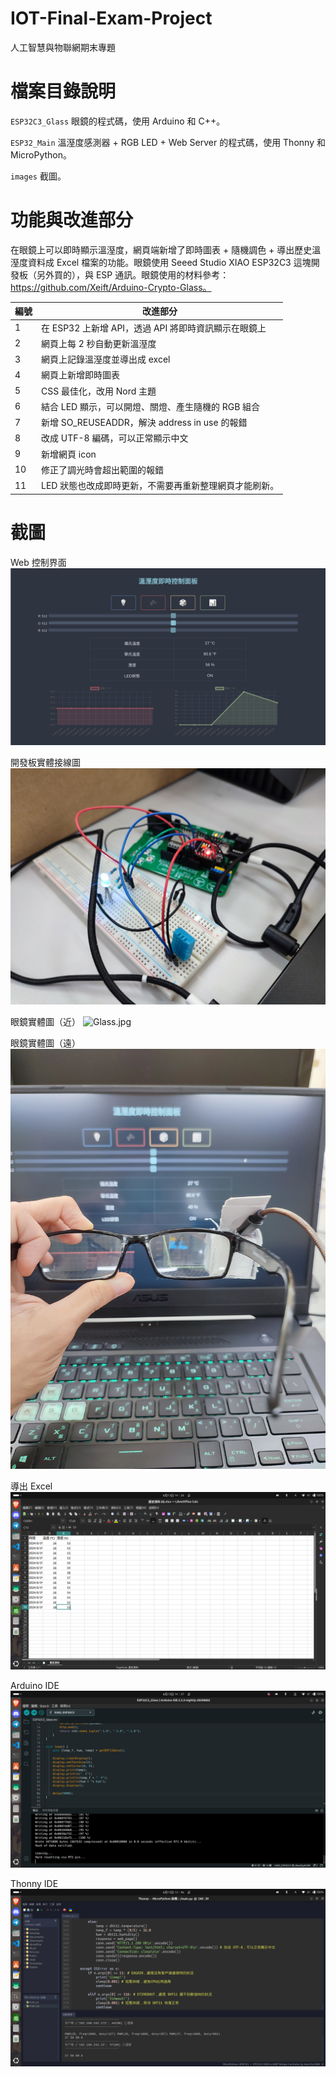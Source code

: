 # IOT-Final-Exam-Project
人工智慧與物聯網期末專題

# 檔案目錄說明
`ESP32C3_Glass` 眼鏡的程式碼，使用 Arduino 和 C++。

`ESP32_Main` 溫溼度感測器 + RGB LED + Web Server 的程式碼，使用 Thonny 和 MicroPython。

`images` 截圖。

# 功能與改進部分
在眼鏡上可以即時顯示溫溼度，網頁端新增了即時圖表 + 隨機調色 + 導出歷史溫溼度資料成 Excel 檔案的功能。眼鏡使用 Seeed Studio XIAO ESP32C3 這塊開發板（另外買的），與 ESP 通訊。眼鏡使用的材料參考：https://github.com/Xeift/Arduino-Crypto-Glass。

| 編號 | 改進部分 |
| --- | ------- |
|  1  | 在 ESP32 上新增 API，透過 API 將即時資訊顯示在眼鏡上 |
|  2  | 網頁上每 2 秒自動更新溫溼度 |
|  3  | 網頁上記錄溫溼度並導出成 excel |
|  4  | 網頁上新增即時圖表 |
|  5  | CSS 最佳化，改用 Nord 主題 |
|  6  | 結合 LED 顯示，可以開燈、關燈、產生隨機的 RGB 組合 |
|  7  | 新增 SO_REUSEADDR，解決 address in use 的報錯 |
|  8  | 改成 UTF-8 編碼，可以正常顯示中文 |
|  9  | 新增網頁 icon |
|  10 | 修正了調光時會超出範圍的報錯 |
|  11 | LED 狀態也改成即時更新，不需要再重新整理網頁才能刷新。|

# 截圖
Web 控制界面
![Web.jpg](https://github.com/Xeift/IOT-Final-Exam-Project/raw/main/images/Web.png)

開發板實體接線圖
![Board.jpg](https://github.com/Xeift/IOT-Final-Exam-Project/raw/main/images/Board.jpg)

眼鏡實體圖（近）
![Glass.jpg](https://github.com/Xeift/IOT-Final-Exam-Project/raw/main/images/Glass.jpg)

眼鏡實體圖（遠）
![Glass2.jpg](https://github.com/Xeift/IOT-Final-Exam-Project/raw/main/images/Glass2.jpg)

導出 Excel
![Excel.jpg](https://github.com/Xeift/IOT-Final-Exam-Project/raw/main/images/Excel.png)

Arduino IDE
![ArduinoIDE.png](https://github.com/Xeift/IOT-Final-Exam-Project/raw/main/images/ArduinoIDE.png)

Thonny IDE
![Thonny.png](https://github.com/Xeift/IOT-Final-Exam-Project/raw/main/images/Thonny.png)